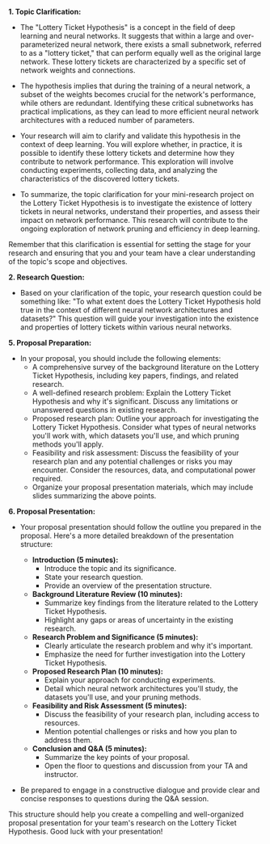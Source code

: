 

**1. Topic Clarification:**
   - The "Lottery Ticket Hypothesis" is a concept in the field of deep learning and neural networks. It suggests that within a large and over-parameterized neural network, there exists a small subnetwork, referred to as a "lottery ticket," that can perform equally well as the original large network. These lottery tickets are characterized by a specific set of network weights and connections.

   - The hypothesis implies that during the training of a neural network, a subset of the weights becomes crucial for the network's performance, while others are redundant. Identifying these critical subnetworks has practical implications, as they can lead to more efficient neural network architectures with a reduced number of parameters.

   - Your research will aim to clarify and validate this hypothesis in the context of deep learning. You will explore whether, in practice, it is possible to identify these lottery tickets and determine how they contribute to network performance. This exploration will involve conducting experiments, collecting data, and analyzing the characteristics of the discovered lottery tickets.

   - To summarize, the topic clarification for your mini-research project on the Lottery Ticket Hypothesis is to investigate the existence of lottery tickets in neural networks, understand their properties, and assess their impact on network performance. This research will contribute to the ongoing exploration of network pruning and efficiency in deep learning.

Remember that this clarification is essential for setting the stage for your research and ensuring that you and your team have a clear understanding of the topic's scope and objectives.

**2. Research Question:**
   - Based on your clarification of the topic, your research question could be something like: "To what extent does the Lottery Ticket Hypothesis hold true in the context of different neural network architectures and datasets?" This question will guide your investigation into the existence and properties of lottery tickets within various neural networks.

**5. Proposal Preparation:**
   - In your proposal, you should include the following elements:
     - A comprehensive survey of the background literature on the Lottery Ticket Hypothesis, including key papers, findings, and related research.
     - A well-defined research problem: Explain the Lottery Ticket Hypothesis and why it's significant. Discuss any limitations or unanswered questions in existing research.
     - Proposed research plan: Outline your approach for investigating the Lottery Ticket Hypothesis. Consider what types of neural networks you'll work with, which datasets you'll use, and which pruning methods you'll apply.
     - Feasibility and risk assessment: Discuss the feasibility of your research plan and any potential challenges or risks you may encounter. Consider the resources, data, and computational power required.
     - Organize your proposal presentation materials, which may include slides summarizing the above points.

**6. Proposal Presentation:**
   - Your proposal presentation should follow the outline you prepared in the proposal. Here's a more detailed breakdown of the presentation structure:
     - **Introduction (5 minutes):**
       - Introduce the topic and its significance.
       - State your research question.
       - Provide an overview of the presentation structure.
     - **Background Literature Review (10 minutes):**
       - Summarize key findings from the literature related to the Lottery Ticket Hypothesis.
       - Highlight any gaps or areas of uncertainty in the existing research.
     - **Research Problem and Significance (5 minutes):**
       - Clearly articulate the research problem and why it's important.
       - Emphasize the need for further investigation into the Lottery Ticket Hypothesis.
     - **Proposed Research Plan (10 minutes):**
       - Explain your approach for conducting experiments.
       - Detail which neural network architectures you'll study, the datasets you'll use, and your pruning methods.
     - **Feasibility and Risk Assessment (5 minutes):**
       - Discuss the feasibility of your research plan, including access to resources.
       - Mention potential challenges or risks and how you plan to address them.
     - **Conclusion and Q&A (5 minutes):**
       - Summarize the key points of your proposal.
       - Open the floor to questions and discussion from your TA and instructor.
   
   - Be prepared to engage in a constructive dialogue and provide clear and concise responses to questions during the Q&A session.

This structure should help you create a compelling and well-organized proposal presentation for your team's research on the Lottery Ticket Hypothesis. Good luck with your presentation!